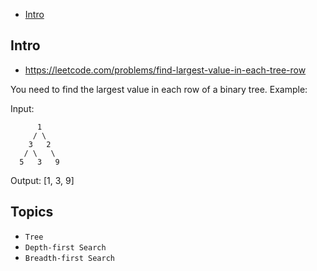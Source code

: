 - [Intro](#intro)

## Intro

- https://leetcode.com/problems/find-largest-value-in-each-tree-row

You need to find the largest value in each row of a binary tree.
Example:

Input: 

          1
         / \
        3   2
       / \   \  
      5   3   9 

Output: [1, 3, 9]



## Topics

- `Tree`
- `Depth-first Search`
- `Breadth-first Search`


